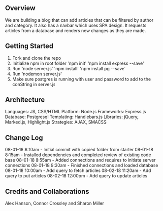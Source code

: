 ## Overview
<!-- Provide a high level overview of what this application is and why you are building it, beyond the fact that it’s an assignment for a Code Fellows 301 class. (i.e. What’s your problem domain?) -->

We are building a blog that can add articles that can be filtered by author and category.  It also has a navbar which uses SPA design. It requests articles from a database and renders new changes as they are made.
## Getting Started
<!-- What are the steps that a user must take in order to build this app on their own machine and get it running? -->
1. Fork and clone the repo
2. Initialize npm in root folder
  'npm init'
  'npm install express --save'
3. Run 'node server.js'
  'npm install'
  'npm install pg --save'
3. Run 'nodemon server.js'
4. Make sure postgres is running with user and password to add to the conString in server.js
## Architecture
<!-- Provide a detailed description of the application design. What technologies (languages, libraries, etc) you’re using, and any other relevant design information. -->
Languages: JS, CSS/HTML
Platform: Node.js
Frameworks: Express.js
Database: Postgresql
Templating: Handlebars.js
Libraries: jQuery, Marked.js, Highlight.js
Strategies: AJAX, SMACSS
## Change Log
<!-- Use this are to document the iterative changes made to your application as each feature is successfully implemented. Use time stamps. Here’s an examples: -->
08-01-18 8:10am - Initial commit with copied folder from starter
08-01-18 8:15am - Installed dependencies and completed review of existing code base
08-01-18 8:55am - Added connections and requires to initiate server connections
08-01-18 9:30am - Finished connections and loaded database
08-01-18 10:00am - Add query to fetch articles 
08-02-18 11:20am - Add query to put articles
08-02-18 12:00pm - Add query to update articles
 ## Credits and Collaborations
<!-- Give credit (and a link) to other people or resources that helped you build this application. --> Alex Hanson, Connor Crossley and Sharon Miller
